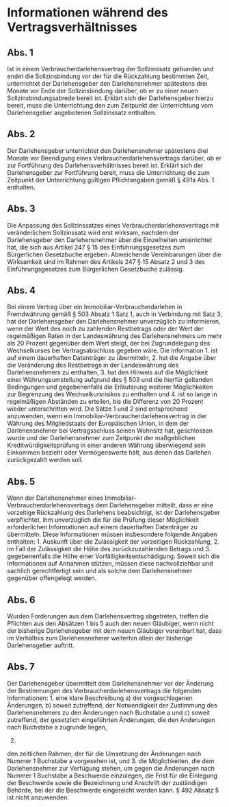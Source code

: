 # Informationen während des Vertragsverhältnisses



## Abs. 1

 Ist in einem Verbraucherdarlehensvertrag der Sollzinssatz gebunden und endet die Sollzinsbindung vor der für die Rückzahlung bestimmten Zeit, unterrichtet der Darlehensgeber den Darlehensnehmer spätestens drei Monate vor Ende der Sollzinsbindung darüber, ob er zu einer neuen Sollzinsbindungsabrede bereit ist. Erklärt sich der Darlehensgeber hierzu bereit, muss die Unterrichtung den zum Zeitpunkt der Unterrichtung vom Darlehensgeber angebotenen Sollzinssatz enthalten.

## Abs. 2

 Der Darlehensgeber unterrichtet den Darlehensnehmer spätestens drei Monate vor Beendigung eines Verbraucherdarlehensvertrags darüber, ob er zur Fortführung des Darlehensverhältnisses bereit ist. Erklärt sich der Darlehensgeber zur Fortführung bereit, muss die Unterrichtung die zum Zeitpunkt der Unterrichtung gültigen Pflichtangaben gemäß § 491a Abs. 1 enthalten.

## Abs. 3

 Die Anpassung des Sollzinssatzes eines Verbraucherdarlehensvertrags mit veränderlichem Sollzinssatz wird erst wirksam, nachdem der Darlehensgeber den Darlehensnehmer über die Einzelheiten unterrichtet hat, die sich aus Artikel 247 § 15 des Einführungsgesetzes zum Bürgerlichen Gesetzbuche ergeben. Abweichende Vereinbarungen über die Wirksamkeit sind im Rahmen des Artikels 247 § 15 Absatz 2 und 3 des Einführungsgesetzes zum Bürgerlichen Gesetzbuche zulässig.

## Abs. 4

 Bei einem Vertrag über ein Immobiliar-Verbraucherdarlehen in Fremdwährung gemäß § 503 Absatz 1 Satz 1, auch in Verbindung mit Satz 3, hat der Darlehensgeber den Darlehensnehmer unverzüglich zu informieren, wenn der Wert des noch zu zahlenden Restbetrags oder der Wert der regelmäßigen Raten in der Landeswährung des Darlehensnehmers um mehr als 20 Prozent gegenüber dem Wert steigt, der bei Zugrundelegung des Wechselkurses bei Vertragsabschluss gegeben wäre. Die Information  1.
 ist auf einem dauerhaften Datenträger zu übermitteln,
 2.
 hat die Angabe über die Veränderung des Restbetrags in der Landeswährung des Darlehensnehmers zu enthalten,
 3.
 hat den Hinweis auf die Möglichkeit einer Währungsumstellung aufgrund des § 503 und die hierfür geltenden Bedingungen und gegebenenfalls die Erläuterung weiterer Möglichkeiten zur Begrenzung des Wechselkursrisikos zu enthalten und
 4.
 ist so lange in regelmäßigen Abständen zu erteilen, bis die Differenz von 20 Prozent wieder unterschritten wird.
Die Sätze 1 und 2 sind entsprechend anzuwenden, wenn ein Immobiliar-Verbraucherdarlehensvertrag in der Währung des Mitgliedstaats der Europäischen Union, in dem der Darlehensnehmer bei Vertragsschluss seinen Wohnsitz hat, geschlossen wurde und der Darlehensnehmer zum Zeitpunkt der maßgeblichen Kreditwürdigkeitsprüfung in einer anderen Währung überwiegend sein Einkommen bezieht oder Vermögenswerte hält, aus denen das Darlehen zurückgezahlt werden soll.

## Abs. 5

 Wenn der Darlehensnehmer eines Immobiliar-Verbraucherdarlehensvertrags dem Darlehensgeber mitteilt, dass er eine vorzeitige Rückzahlung des Darlehens beabsichtigt, ist der Darlehensgeber verpflichtet, ihm unverzüglich die für die Prüfung dieser Möglichkeit erforderlichen Informationen auf einem dauerhaften Datenträger zu übermitteln. Diese Informationen müssen insbesondere folgende Angaben enthalten:  1.
 Auskunft über die Zulässigkeit der vorzeitigen Rückzahlung,
 2.
 im Fall der Zulässigkeit die Höhe des zurückzuzahlenden Betrags und
 3.
 gegebenenfalls die Höhe einer Vorfälligkeitsentschädigung.
Soweit sich die Informationen auf Annahmen stützen, müssen diese nachvollziehbar und sachlich gerechtfertigt sein und als solche dem Darlehensnehmer gegenüber offengelegt werden.

## Abs. 6

 Wurden Forderungen aus dem Darlehensvertrag abgetreten, treffen die Pflichten aus den Absätzen 1 bis 5 auch den neuen Gläubiger, wenn nicht der bisherige Darlehensgeber mit dem neuen Gläubiger vereinbart hat, dass im Verhältnis zum Darlehensnehmer weiterhin allein der bisherige Darlehensgeber auftritt.

## Abs. 7

 Der Darlehensgeber übermittelt dem Darlehensnehmer vor der Änderung der Bestimmungen des Verbraucherdarlehensvertrags die folgenden Informationen:  1.
 eine klare Beschreibung  a)
 der vorgeschlagenen Änderungen,
 b)
 soweit zutreffend, der Notwendigkeit der Zustimmung des Darlehensnehmers zu den Änderungen nach Buchstabe a und
 c)
 soweit zutreffend, der gesetzlich eingeführten Änderungen, die den Änderungen nach Buchstabe a zugrunde liegen,

 2.
 den zeitlichen Rahmen, der für die Umsetzung der Änderungen nach Nummer 1 Buchstabe a vorgesehen ist, und
 3.
 die Möglichkeiten, die dem Darlehensnehmer zur Verfügung stehen, um gegen die Änderungen nach Nummer 1 Buchstabe a Beschwerde einzulegen, die Frist für die Einlegung der Beschwerde sowie die Bezeichnung und Anschrift der zuständigen Behörde, bei der die Beschwerde eingereicht werden kann.
§ 492 Absatz 5 ist nicht anzuwenden. 

